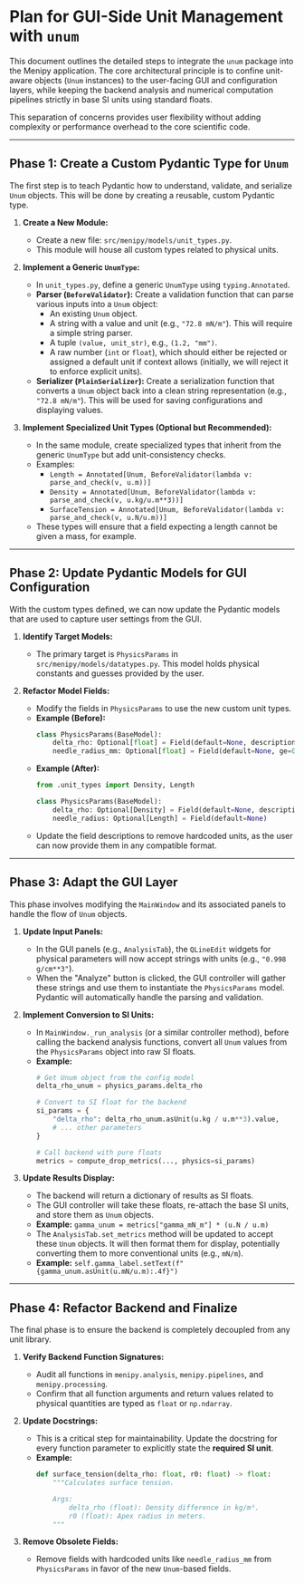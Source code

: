 # Plan for GUI-Side Unit Management with `unum`

This document outlines the detailed steps to integrate the `unum` package into the Menipy application. The core architectural principle is to confine unit-aware objects (`Unum` instances) to the user-facing GUI and configuration layers, while keeping the backend analysis and numerical computation pipelines strictly in base SI units using standard floats.

This separation of concerns provides user flexibility without adding complexity or performance overhead to the core scientific code.

---

## Phase 1: Create a Custom Pydantic Type for `Unum`

The first step is to teach Pydantic how to understand, validate, and serialize `Unum` objects. This will be done by creating a reusable, custom Pydantic type.

1.  **Create a New Module:**
    -   Create a new file: `src/menipy/models/unit_types.py`.
    -   This module will house all custom types related to physical units.

2.  **Implement a Generic `UnumType`:**
    -   In `unit_types.py`, define a generic `UnumType` using `typing.Annotated`.
    -   **Parser (`BeforeValidator`):** Create a validation function that can parse various inputs into a `Unum` object:
        -   An existing `Unum` object.
        -   A string with a value and unit (e.g., `"72.8 mN/m"`). This will require a simple string parser.
        -   A tuple `(value, unit_str)`, e.g., `(1.2, "mm")`.
        -   A raw number (`int` or `float`), which should either be rejected or assigned a default unit if context allows (initially, we will reject it to enforce explicit units).
    -   **Serializer (`PlainSerializer`):** Create a serialization function that converts a `Unum` object back into a clean string representation (e.g., `"72.8 mN/m"`). This will be used for saving configurations and displaying values.

3.  **Implement Specialized Unit Types (Optional but Recommended):**
    -   In the same module, create specialized types that inherit from the generic `UnumType` but add unit-consistency checks.
    -   Examples:
        -   `Length = Annotated[Unum, BeforeValidator(lambda v: parse_and_check(v, u.m))]`
        -   `Density = Annotated[Unum, BeforeValidator(lambda v: parse_and_check(v, u.kg/u.m**3))]`
        -   `SurfaceTension = Annotated[Unum, BeforeValidator(lambda v: parse_and_check(v, u.N/u.m))]`
    -   These types will ensure that a field expecting a length cannot be given a mass, for example.

---

## Phase 2: Update Pydantic Models for GUI Configuration

With the custom types defined, we can now update the Pydantic models that are used to capture user settings from the GUI.

1.  **Identify Target Models:**
    -   The primary target is `PhysicsParams` in `src/menipy/models/datatypes.py`. This model holds physical constants and guesses provided by the user.

2.  **Refactor Model Fields:**
    -   Modify the fields in `PhysicsParams` to use the new custom unit types.
    -   **Example (Before):**
        ```python
        class PhysicsParams(BaseModel):
            delta_rho: Optional[float] = Field(default=None, description="density difference Δρ [kg/m^3]")
            needle_radius_mm: Optional[float] = Field(default=None, ge=0)
        ```
    -   **Example (After):**
        ```python
        from .unit_types import Density, Length

        class PhysicsParams(BaseModel):
            delta_rho: Optional[Density] = Field(default=None, description="Density difference Δρ")
            needle_radius: Optional[Length] = Field(default=None)
        ```
    -   Update the field descriptions to remove hardcoded units, as the user can now provide them in any compatible format.

---

## Phase 3: Adapt the GUI Layer

This phase involves modifying the `MainWindow` and its associated panels to handle the flow of `Unum` objects.

1.  **Update Input Panels:**
    -   In the GUI panels (e.g., `AnalysisTab`), the `QLineEdit` widgets for physical parameters will now accept strings with units (e.g., `"0.998 g/cm**3"`).
    -   When the "Analyze" button is clicked, the GUI controller will gather these strings and use them to instantiate the `PhysicsParams` model. Pydantic will automatically handle the parsing and validation.

2.  **Implement Conversion to SI Units:**
    -   In `MainWindow._run_analysis` (or a similar controller method), before calling the backend analysis functions, convert all `Unum` values from the `PhysicsParams` object into raw SI floats.
    -   **Example:**
        ```python
        # Get Unum object from the config model
        delta_rho_unum = physics_params.delta_rho

        # Convert to SI float for the backend
        si_params = {
            "delta_rho": delta_rho_unum.asUnit(u.kg / u.m**3).value,
            # ... other parameters
        }

        # Call backend with pure floats
        metrics = compute_drop_metrics(..., physics=si_params)
        ```

3.  **Update Results Display:**
    -   The backend will return a dictionary of results as SI floats.
    -   The GUI controller will take these floats, re-attach the base SI units, and store them as `Unum` objects.
    -   **Example:** `gamma_unum = metrics["gamma_mN_m"] * (u.N / u.m)`
    -   The `AnalysisTab.set_metrics` method will be updated to accept these `Unum` objects. It will then format them for display, potentially converting them to more conventional units (e.g., `mN/m`).
    -   **Example:** `self.gamma_label.setText(f"{gamma_unum.asUnit(u.mN/u.m):.4f}")`

---

## Phase 4: Refactor Backend and Finalize

The final phase is to ensure the backend is completely decoupled from any unit library.

1.  **Verify Backend Function Signatures:**
    -   Audit all functions in `menipy.analysis`, `menipy.pipelines`, and `menipy.processing`.
    -   Confirm that all function arguments and return values related to physical quantities are typed as `float` or `np.ndarray`.

2.  **Update Docstrings:**
    -   This is a critical step for maintainability. Update the docstring for every function parameter to explicitly state the **required SI unit**.
    -   **Example:**
        ```python
        def surface_tension(delta_rho: float, r0: float) -> float:
            """Calculates surface tension.

            Args:
                delta_rho (float): Density difference in kg/m³.
                r0 (float): Apex radius in meters.
            """
        ```

3.  **Remove Obsolete Fields:**
    -   Remove fields with hardcoded units like `needle_radius_mm` from `PhysicsParams` in favor of the new `Unum`-based fields.